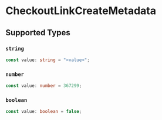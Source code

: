 # CheckoutLinkCreateMetadata


## Supported Types

### `string`

```typescript
const value: string = "<value>";
```

### `number`

```typescript
const value: number = 367299;
```

### `boolean`

```typescript
const value: boolean = false;
```

